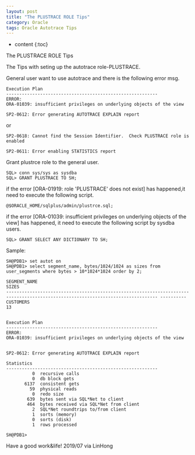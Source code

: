 ```yaml
---
layout: post
title: "The PLUSTRACE ROLE Tips"
category: Oracle
tags: Oracle Autotrace Tips
---
```


* content
{:toc}

The PLUSTRACE ROLE Tips

The Tips with seting up the autotrace role-PLUSTRACE.





General user want to use autotrace and there is the following error msg.


	Execution Plan
	----------------------------------------------------------
	ERROR:
	ORA-01039: insufficient privileges on underlying objects of the view

	SP2-0612: Error generating AUTOTRACE EXPLAIN report

or 

	SP2-0618: Cannot find the Session Identifier.  Check PLUSTRACE role is enabled
	
	SP2-0611: Error enabling STATISTICS report

Grant plustrce role to the general user.

	SQL> conn sys/sys as sysdba
	SQL> GRANT PLUSTRACE TO SH;

if the error [ORA-01919: role 'PLUSTRACE' does not exist] has happened,it need to execute the following script.

	@$ORACLE_HOME/sqlplus/admin/plustrce.sql;

if the error [ORA-01039: insufficient privileges on underlying objects of the view] has happened, it need to execute the following script by sysdba users.

	SQL> GRANT SELECT ANY DICTIONARY TO SH;


Sample:

	SH@PDB1> set autot on
	SH@PDB1> select segment_name, bytes/1024/1024 as sizes from user_segments where bytes > 10*1024*1024 order by 2;

	SEGMENT_NAME                                                                                                                          SIZES
	-------------------------------------------------------------------------------------------------------------------------------- ----------
	CUSTOMERS                                                                                                                                13


	Execution Plan
	----------------------------------------------------------
	ERROR:
	ORA-01039: insufficient privileges on underlying objects of the view


	SP2-0612: Error generating AUTOTRACE EXPLAIN report

	Statistics
	----------------------------------------------------------
			  0  recursive calls
			  0  db block gets
		   6137  consistent gets
			 59  physical reads
			  0  redo size
			639  bytes sent via SQL*Net to client
			464  bytes received via SQL*Net from client
			  2  SQL*Net roundtrips to/from client
			  1  sorts (memory)
			  0  sorts (disk)
			  1  rows processed

	SH@PDB1>




	
Have a good work&life! 2019/07 via LinHong



